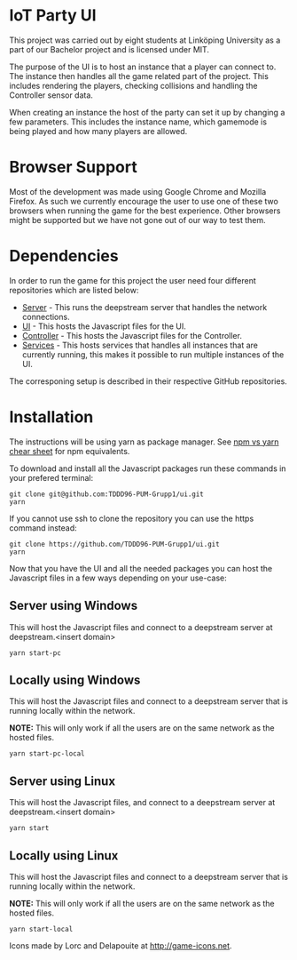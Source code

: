 # IoT Party UI 
This project was carried out by eight students at Linköping University as a part of our Bachelor project and is licensed under MIT.

The purpose of the UI is to host an instance that a player can connect to. The instance then handles all the game related part of the project. This includes rendering the players, checking collisions and handling the Controller sensor data.

When creating an instance the host of the party can set it up by changing a few parameters. This includes the instance name, which gamemode is being played and how many players are allowed.

# Browser Support
Most of the development was made using Google Chrome and Mozilla Firefox. As such we currently encourage the user to use one of these two browsers when running the game for the best experience. 
Other browsers might be supported but we have not gone out of our way to test them.

# Dependencies 
In order to run the game for this project the user need four different repositories which are listed below:
* [Server](https://github.com/TDDD96-PUM-Grupp1/server) - This runs the deepstream server that handles the network connections.
* [UI](https://github.com/TDDD96-PUM-Grupp1/ui) - This hosts the Javascript files for the UI.
* [Controller](https://github.com/TDDD96-PUM-Grupp1/services) - This hosts the Javascript files for the Controller.
* [Services](https://github.com/TDDD96-PUM-Grupp1/services) - This hosts services that handles all instances that are currently running, this makes it possible to run multiple instances of the UI.

The corresponing setup is described in their respective GitHub repositories.

# Installation
The instructions will be using yarn as package manager. See [npm vs yarn chear sheet](https://shift.infinite.red/npm-vs-yarn-cheat-sheet-8755b092e5cc) for npm equivalents.

To download and install all the Javascript packages run these commands in your prefered terminal:

```
git clone git@github.com:TDDD96-PUM-Grupp1/ui.git
yarn
```

If you cannot use ssh to clone the repository you can use the https command instead:
```
git clone https://github.com/TDDD96-PUM-Grupp1/ui.git
yarn
```

Now that you have the UI and all the needed packages you can host the Javascript files in a few ways depending on your use-case:

## Server using Windows
This will host the Javascript files and connect to a deepstream server at deepstream.&lt;insert domain>
```
yarn start-pc
```

## Locally using Windows
This will host the Javascript files and connect to a deepstream server that is running locally within the network.

**NOTE:** This will only work if all the users are on the same network as the hosted files.
```
yarn start-pc-local
```

## Server using Linux
This will host the Javascript files, and connect to a deepstream server at deepstream.&lt;insert domain>
```
yarn start
```

## Locally using Linux
This will host the Javascript files and connect to a deepstream server that is running locally within the network.

**NOTE:** This will only work if all the users are on the same network as the hosted files.
```
yarn start-local
```

Icons made by Lorc and Delapouite at http://game-icons.net.
